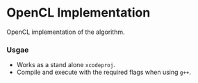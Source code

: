 # OpenCL Implementation

OpenCL implementation of the algorithm.

### Usgae

- Works as a stand alone `xcodeproj`.
- Compile and execute with the required flags when using `g++`.
